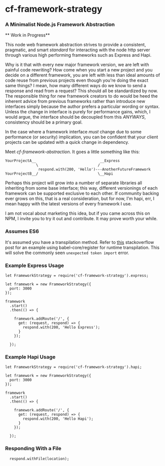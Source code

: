 # cf-framework-strategy

### A Minimalist Node.js Framework Abstraction

** Work in Progress**

This node web framework abstraction strives to provide a consistent, pragmatic, and smart
*standard* for interacting with the node http server through various high performing frameworks
such as Express and Hapi.

Why is it that with every new major framework version, we are left with painful
code rewriting? How come when you start a new project and you decide on a different
framework, you are left with less than ideal amounts of code reuse from previous projects even
though you're doing the exact same things? I mean, how many different ways do we know to send 
a response and read from a request? This should all be standardized by now. The responsible 
thing for new framework creators to do would be heed the inherent advice from previous 
frameworks rather than introduce new interfaces simply because the author prefers a particular 
wording or syntax.  Unless the change in interface is purely for performance gains, which, 
I would argue, the interface should be decoupled from this *ANYWAYS*, consistency should be 
a primary goal.

In the case where a framework interface *must* change due to some performance (or security) implication,
you can be confident that your client projects can be updated with a quick change in dependency.

Meet *cf-framework-abstraction*. It goes a little something like this:

```
YourProjectA__                             __Express
              \                           /
               respond.with(200, 'Hello')---AnotherFutureFramework
YourProjectB__/                           \__Hapi
```

Perhaps this project will grow into a number of separate libraries all inheriting from some base
interface; this way, different versionings of each framework can be supported exclusive to each other.
If community backing ever grows on this, that is a real consideration, but for now, I'm hapi, err, I mean
happy with the latest versions of every framework I use.

I am not vocal about marketing this idea, but if you came across this on NPM, I invite you to try it out
and contribute.  It may prove worth your while.

### Assumes ES6

It's assumed you have a transpilation method. Refer to 
[this](http://stackoverflow.com/questions/35040978/babel-unexpected-token-import-when-running-mocha-tests)
stackoverflow post for an example using babel-core/register for runtime transpilation. This will solve the
commonly seen `unexpected token import` error.

 

### Example Express Usage
```
let FrameworkStrategy = require('cf-framework-strategy').express;

let framework = new FrameworkStrategy({
  port: 3000
});

framework
  .start()
  .then(() => {

    framework.addRoute('/', {
      get: (request, respond) => {
        respond.with(200, 'Hello Express');
      }
    });

  });
```

### Example Hapi Usage
```
let FrameworkStrategy = require('cf-framework-strategy').hapi;

let framework = new FrameworkStrategy({
  port: 3000
});

framework
  .start()
  .then(() => {

    framework.addRoute('/', {
      get: (request, respond) => {
        respond.with(200, 'Hello Hapi');
      }
    });

  });
```

### Responding With a File
```
  respond.withFile(location);
```
